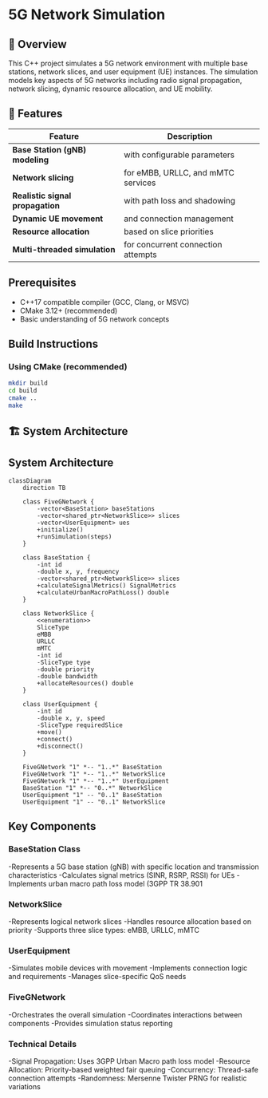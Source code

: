 # 5G Network Simulation

## 📌 Overview

This C++ project simulates a 5G network environment with multiple base stations, network slices, and user equipment (UE) instances. The simulation models key aspects of 5G networks including radio signal propagation, network slicing, dynamic resource allocation, and UE mobility.

## 🚀 Features
| Feature | Description |
|---------|-------------|
| **Base Station (gNB) modeling** | with configurable parameters |
| **Network slicing** | for eMBB, URLLC, and mMTC services |
| **Realistic signal propagation** | with path loss and shadowing |
| **Dynamic UE movement** | and connection management |
| **Resource allocation** | based on slice priorities |
| **Multi-threaded simulation** | for concurrent connection attempts |

## Prerequisites
- C++17 compatible compiler (GCC, Clang, or MSVC)
- CMake 3.12+ (recommended)
- Basic understanding of 5G network concepts

## Build Instructions

### Using CMake (recommended)
```bash
mkdir build
cd build
cmake ..
make
```

## 🏗️ System Architecture

## System Architecture

```mermaid
classDiagram
    direction TB

    class FiveGNetwork {
        -vector<BaseStation> baseStations
        -vector<shared_ptr<NetworkSlice>> slices
        -vector<UserEquipment> ues
        +initialize()
        +runSimulation(steps)
    }

    class BaseStation {
        -int id
        -double x, y, frequency
        -vector<shared_ptr<NetworkSlice>> slices
        +calculateSignalMetrics() SignalMetrics
        +calculateUrbanMacroPathLoss() double
    }

    class NetworkSlice {
        <<enumeration>>
        SliceType
        eMBB
        URLLC
        mMTC
        -int id
        -SliceType type
        -double priority
        -double bandwidth
        +allocateResources() double
    }

    class UserEquipment {
        -int id
        -double x, y, speed
        -SliceType requiredSlice
        +move()
        +connect()
        +disconnect()
    }

    FiveGNetwork "1" *-- "1..*" BaseStation
    FiveGNetwork "1" *-- "1..*" NetworkSlice
    FiveGNetwork "1" *-- "1..*" UserEquipment
    BaseStation "1" *-- "0..*" NetworkSlice
    UserEquipment "1" -- "0..1" BaseStation
    UserEquipment "1" -- "0..1" NetworkSlice
```

## Key Components
### BaseStation Class
-Represents a 5G base station (gNB) with specific location and transmission characteristics
-Calculates signal metrics (SINR, RSRP, RSSI) for UEs
-Implements urban macro path loss model (3GPP TR 38.901

### NetworkSlice
-Represents logical network slices
-Handles resource allocation based on priority
-Supports three slice types: eMBB, URLLC, mMTC

### UserEquipment
-Simulates mobile devices with movement
-Implements connection logic and requirements
-Manages slice-specific QoS needs

### FiveGNetwork
-Orchestrates the overall simulation
-Coordinates interactions between components
-Provides simulation status reporting

 ### Technical Details
-Signal Propagation: Uses 3GPP Urban Macro path loss model
-Resource Allocation: Priority-based weighted fair queuing
-Concurrency: Thread-safe connection attempts
-Randomness: Mersenne Twister PRNG for realistic variations




